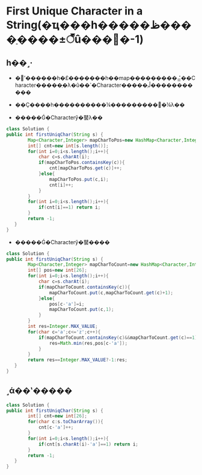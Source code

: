# First Unique Character in a String(�ҵ���һ�����ظ����ַ����±꣬û���򷵻�-1)

## һ��˼·

* �ʼ������һ�£�������һ��map���������⣬��Character�����ֵ�λ�û��ߴ�Character�����ֵĴ�����������
* ��Ҫ����һ����������¼���������߼�¼λ��

* �����Ǵ�Characterӳ�䵽λ��
```java
class Solution {
public int firstUniqChar(String s) {
        Map<Character,Integer> mapCharToPos=new HashMap<Character,Integer>();
        int[] cnt=new int[s.length()];
        for(int i=0;i<s.length();i++){
            char c=s.charAt(i);
            if(mapCharToPos.containsKey(c)){
                cnt[mapCharToPos.get(c)]++;
            }else{
                mapCharToPos.put(c,i);
                cnt[i]++;
            }
        }
        for(int i=0;i<s.length();i++){
            if(cnt[i]==1) return i;
        }
        return -1;
   }
}
```

* �����Ǵ�Characterӳ�䵽����
```java
class Solution {
public int firstUniqChar(String s) {
        Map<Character,Integer> mapCharToCount=new HashMap<Character,Integer>();
        int[] pos=new int[26];
        for(int i=0;i<s.length();i++){
            char c=s.charAt(i);
            if(mapCharToCount.containsKey(c)){
                mapCharToCount.put(c,mapCharToCount.get(c)+1);
            }else{
                pos[c-'a']=i;
                mapCharToCount.put(c,1);
            }
        }
        int res=Integer.MAX_VALUE;
        for(char c='a';c<='z';c++){
            if(mapCharToCount.containsKey(c)&&mapCharToCount.get(c)==1){
                res=Math.min(res,pos[c-'a']);
            }
        }
        return res==Integer.MAX_VALUE?-1:res;
   }
}
```

## ˼ά��ʽ�����

```java
class Solution {
public int firstUniqChar(String s) {
        int[] cnt=new int[26];
        for(char c:s.toCharArray()){
            cnt[c-'a']++;
        }
        for(int i=0;i<s.length();i++){
            if(cnt[s.charAt(i)-'a']==1) return i;
        }
        return -1;
   }
}
```